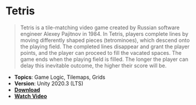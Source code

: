 # Tetris

> Tetris is a tile-matching video game created by Russian software engineer Alexey Pajitnov in 1984. In Tetris, players complete lines by moving differently shaped pieces (tetrominoes), which descend onto the playing field. The completed lines disappear and grant the player points, and the player can proceed to fill the vacated spaces. The game ends when the playing field is filled. The longer the player can delay this inevitable outcome, the higher their score will be.

- **Topics**: Game Logic, Tilemaps, Grids
- **Version**: Unity 2020.3 (LTS)
- [**Download**](https://github.com/zigurous/unity-tetris-tutorial/archive/refs/heads/main.zip)
- [**Watch Video**](https://youtu.be/ODLzYI4d-J8)
